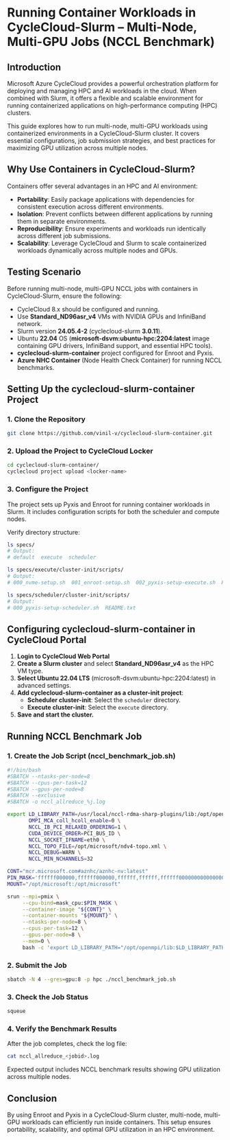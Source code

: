 # Running Container Workloads in CycleCloud-Slurm – Multi-Node, Multi-GPU Jobs (NCCL Benchmark)

## Introduction
Microsoft Azure CycleCloud provides a powerful orchestration platform for deploying and managing HPC and AI workloads in the cloud. When combined with Slurm, it offers a flexible and scalable environment for running containerized applications on high-performance computing (HPC) clusters.

This guide explores how to run multi-node, multi-GPU workloads using containerized environments in a CycleCloud-Slurm cluster. It covers essential configurations, job submission strategies, and best practices for maximizing GPU utilization across multiple nodes.

## Why Use Containers in CycleCloud-Slurm?
Containers offer several advantages in an HPC and AI environment:
- **Portability**: Easily package applications with dependencies for consistent execution across different environments.
- **Isolation**: Prevent conflicts between different applications by running them in separate environments.
- **Reproducibility**: Ensure experiments and workloads run identically across different job submissions.
- **Scalability**: Leverage CycleCloud and Slurm to scale containerized workloads dynamically across multiple nodes and GPUs.

## Testing Scenario
Before running multi-node, multi-GPU NCCL jobs with containers in CycleCloud-Slurm, ensure the following:
- CycleCloud 8.x should be configured and running.
- Use **Standard_ND96asr_v4** VMs with NVIDIA GPUs and InfiniBand network.
- Slurm version **24.05.4-2** (cyclecloud-slurm **3.0.11**).
- Ubuntu **22.04** OS (**microsoft-dsvm:ubuntu-hpc:2204:latest** image containing GPU drivers, InfiniBand support, and essential HPC tools).
- **cyclecloud-slurm-container** project configured for Enroot and Pyxis.
- **Azure NHC Container** (Node Health Check Container) for running NCCL benchmarks.

## Setting Up the cyclecloud-slurm-container Project

### 1. Clone the Repository
```bash
git clone https://github.com/vinil-v/cyclecloud-slurm-container.git
```

### 2. Upload the Project to CycleCloud Locker
```bash
cd cyclecloud-slurm-container/
cyclecloud project upload <locker-name>
```

### 3. Configure the Project
The project sets up Pyxis and Enroot for running container workloads in Slurm. It includes configuration scripts for both the scheduler and compute nodes.

Verify directory structure:
```bash
ls specs/
# Output:
# default  execute  scheduler

ls specs/execute/cluster-init/scripts/
# Output:
# 000_nvme-setup.sh  001_enroot-setup.sh  002_pyxis-setup-execute.sh  README.txt

ls specs/scheduler/cluster-init/scripts/
# Output:
# 000_pyxis-setup-scheduler.sh  README.txt
```

## Configuring cyclecloud-slurm-container in CycleCloud Portal

1. **Login to CycleCloud Web Portal**
2. **Create a Slurm cluster** and select **Standard_ND96asr_v4** as the HPC VM type.
3. **Select Ubuntu 22.04 LTS** (microsoft-dsvm:ubuntu-hpc:2204:latest) in advanced settings.
4. **Add cyclecloud-slurm-container as a cluster-init project**:
   - **Scheduler cluster-init**: Select the `scheduler` directory.
   - **Execute cluster-init**: Select the `execute` directory.
5. **Save and start the cluster.**

## Running NCCL Benchmark Job

### 1. Create the Job Script (nccl_benchmark_job.sh)
```bash
#!/bin/bash
#SBATCH --ntasks-per-node=8
#SBATCH --cpus-per-task=12
#SBATCH --gpus-per-node=8
#SBATCH --exclusive
#SBATCH -o nccl_allreduce_%j.log

export LD_LIBRARY_PATH=/usr/local/nccl-rdma-sharp-plugins/lib:/opt/openmpi/lib:$LD_LIBRARY_PATH \
       OMPI_MCA_coll_hcoll_enable=0 \
       NCCL_IB_PCI_RELAXED_ORDERING=1 \
       CUDA_DEVICE_ORDER=PCI_BUS_ID \
       NCCL_SOCKET_IFNAME=eth0 \
       NCCL_TOPO_FILE=/opt/microsoft/ndv4-topo.xml \
       NCCL_DEBUG=WARN \
       NCCL_MIN_NCHANNELS=32

CONT="mcr.microsoft.com#aznhc/aznhc-nv:latest"
PIN_MASK='ffffff000000,ffffff000000,ffffff,ffffff,ffffff000000000000000000,ffffff000000000000000000,ffffff000000000000,ffffff000000000000'
MOUNT="/opt/microsoft:/opt/microsoft"

srun --mpi=pmix \
     --cpu-bind=mask_cpu:$PIN_MASK \
     --container-image "${CONT}" \
     --container-mounts "${MOUNT}" \
     --ntasks-per-node=8 \
     --cpus-per-task=12 \
     --gpus-per-node=8 \
     --mem=0 \
     bash -c 'export LD_LIBRARY_PATH="/opt/openmpi/lib:$LD_LIBRARY_PATH"; /opt/nccl-tests/build/all_reduce_perf -b 1K -e 16G -f 2 -g 1 -c 0'
```

### 2. Submit the Job
```bash
sbatch -N 4 --gres=gpu:8 -p hpc ./nccl_benchmark_job.sh
```

### 3. Check the Job Status
```bash
squeue
```

### 4. Verify the Benchmark Results
After the job completes, check the log file:
```bash
cat nccl_allreduce_<jobid>.log
```
Expected output includes NCCL benchmark results showing GPU utilization across multiple nodes.

## Conclusion
By using Enroot and Pyxis in a CycleCloud-Slurm cluster, multi-node, multi-GPU workloads can efficiently run inside containers. This setup ensures portability, scalability, and optimal GPU utilization in an HPC environment.


 

